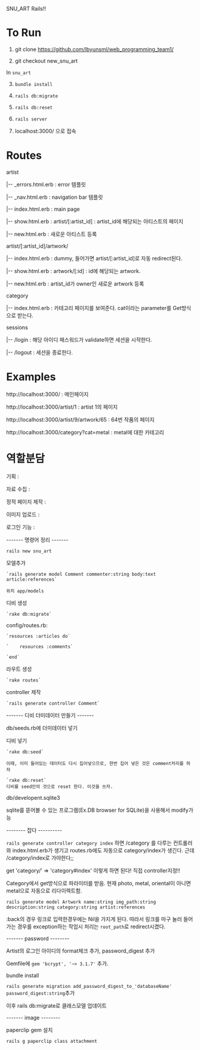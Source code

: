 SNU_ART Rails!!

# To Run

1. git clone https://github.com/lbyunsml/web_programming_team1/

2. git checkout new_snu_art

In `snu_art`

3. `bundle install`

4. `rails db:migrate`

5. `rails db:reset`

6. `rails server`

7. localhost:3000/ 으로 접속

# Routes

artist

  |-- _errors.html.erb : error 템플릿

  |-- _nav.html.erb : navigation bar 템플릿
  
  |-- index.html.erb : main page
  
  |-- show.html.erb : artist/[:artist_id] : artist_id에 해당되는 아티스트의 페이지
  
  |-- new.html.erb : 새로운 아티스트 등록

artist/[:artist_id]/artwork/

  |-- index.html.erb : dummy, 들어가면 artist/[:artist_id]로 자동 redirect된다.
  
  |-- show.html.erb : artwork/[:id] : id에 해당되는 artwork.
  
  |-- new.html.erb : artist_id가 owner인 새로운 artwork 등록

category

  |-- index.html.erb : 카테고리 페이지를 보여준다. cat이라는 parameter를 Get방식으로 받는다.
  
sessions

  |-- /login : 해당 아이디 패스워드가 validate하면 세션을 시작한다.
  
  |-- /logout : 세션을 종료한다.

# Examples

http://localhost:3000/ : 메인페이지

http://localhost:3000/artist/1 : artist 1의 페이지

http://localhost:3000/artist/9/artwork/65 : 64번 작품의 페이지

http://localhost:3000/category?cat=metal : metal에 대한 카테고리

# 역할분담

기획 : 

자료 수집 : 

정적 페이지 제작 : 

이미지 업로드 : 

로그인 기능 : 





------- 명령어 정리 -------

`rails new snu_art`

모델추가

	`rails generate model Comment commenter:string body:text article:references`
    
    위치 app/models
    
디비 생성

	`rake db:migrate`

config/routes.rb:

    `resources :articles do`

    `    resources :comments`
	
    `end`
    
라우트 생성

	`rake routes`
    
controller 제작

	`rails generate controller Comment`
    
------- 디비 더미데이터 만들기 -------

db/seeds.rb에 더미데이터 넣기

디비 넣기

	`rake db:seed`
    
    이때, 이미 들어있는 데이터도 다시 집어넣으므로, 한번 집어 넣은 것은 comment처리를 하자
    
	`rake db:reset`
    디비를 seed안의 것으로 reset 한다. 이것을 쓰자.

db/developent.sqlite3

  sqlite를 뜯어볼 수 있는 프로그램(Ex.DB browser for SQLite)을 사용해서 modify가능


-------- 잡다 ----------

`rails generate controller category index` 하면 /category 를 다루는 컨트롤러와 index.html.erb가 생기고 routes.rb에도 자동으로 category/index가 생긴다. 근데 /category/index로 가야한다;;

get 'category/' => 'category#index' 이렇게 하면 된다! 직접 controller지정!!

Category에서 get방식으로 파라미터를 받음. 현재 photo, metal, oriental이 아니면 metal으로 자동으로 리다이렉트함.


`rails generate model Artwork name:string img_path:string description:string category:string artist:references`

:back의 경우 링크로 입력한경우에는 Nil을 가지게 된다. 따라서 링크를 마구 눌러 들어가는 경우를 exception하는 작업시 처리는 `root_path`로 redirect시켰다.

------- password --------

Artist의 로그인 아이디의 format체크 추가, password_digest 추가

Gemfile에  `gem 'bcrypt', '~> 3.1.7'` 추가.

bundle install

`rails generate migration add_password_digest_to_'databaseName' password_digest:string`추가

이후 rails db:migrate로 클래스모델 업데이트

------- image --------

paperclip gem 설치

`rails g paperclip class attachment`